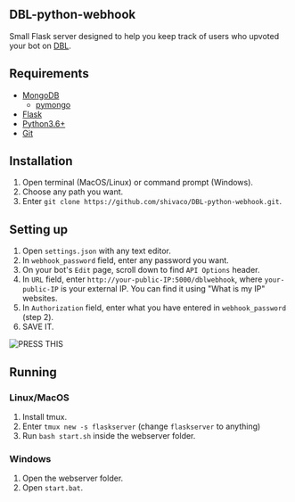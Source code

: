 ## DBL-python-webhook
Small Flask server designed to help you keep track of users who upvoted your bot on [DBL](https://discordbots.org/).

## Requirements

* [MongoDB](https://www.mongodb.com/download-center/community)
  * [pymongo](https://api.mongodb.com/python/current/installation.html)
* [Flask](https://pypi.org/project/Flask/1.0.2/)
* [Python3.6+](https://www.python.org/downloads/release/python-360/)
* [Git](https://git-scm.com/downloads)

## Installation

1. Open terminal (MacOS/Linux) or command prompt (Windows).
2. Choose any path you want.
3. Enter `git clone https://github.com/shivaco/DBL-python-webhook.git`.

## Setting up

1. Open `settings.json` with any text editor.
2. In `webhook_password` field, enter any password you want.
3. On your bot's `Edit` page, scroll down to find `API Options` header.
4. In `URL` field, enter `http://your-public-IP:5000/dblwebhook`, where `your-public-IP` is your external IP. You can find it using "What is my IP" websites.
5. In `Authorization` field, enter what you have entered in `webhook_password` (step 2).
6. SAVE IT.

![PRESS THIS](https://i.imgur.com/OS493w6.png)

## Running

### Linux/MacOS

1. Install tmux.
2. Enter `tmux new -s flaskserver` (change `flaskserver` to anything)
3. Run `bash start.sh` inside the webserver folder.

### Windows

1. Open the webserver folder.
2. Open `start.bat`.
